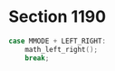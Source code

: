 # Section 1190

```c << Cases of |main_control| that build boxes and lists >>+=
case MMODE + LEFT_RIGHT:
    math_left_right();
    break;
```
